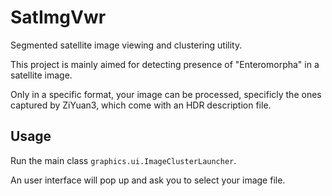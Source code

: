 # SatImgVwr

Segmented satellite image viewing and clustering utility.

This project is mainly aimed for detecting presence of "Enteromorpha" in a satellite image.

Only in a specific format, your image can be processed, specificly the ones captured by ZiYuan3, which come with an HDR description file.

## Usage

Run the main class `graphics.ui.ImageClusterLauncher`.

An user interface will pop up and ask you to select your image file.

